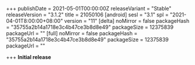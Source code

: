 +++
publishDate = 2021-05-01T00:00:00Z
releaseVariant = "Stable"
releaseVersion = "3.1.2"
title = 21050106
[android]
sesl = "3.1"
spl = "2021-04-01T8:00:00+08:00"
version = "11"
[delta]
noMirror = false
packageHash = "35755a2b14a1718e3c4b47ce3b8d8e49"
packageSize = 12375839
packageUrl = ""
[full]
noMirror = false
packageHash = "35755a2b14a1718e3c4b47ce3b8d8e49"
packageSize = 12375839
packageUrl = ""

+++
**Initial release**
